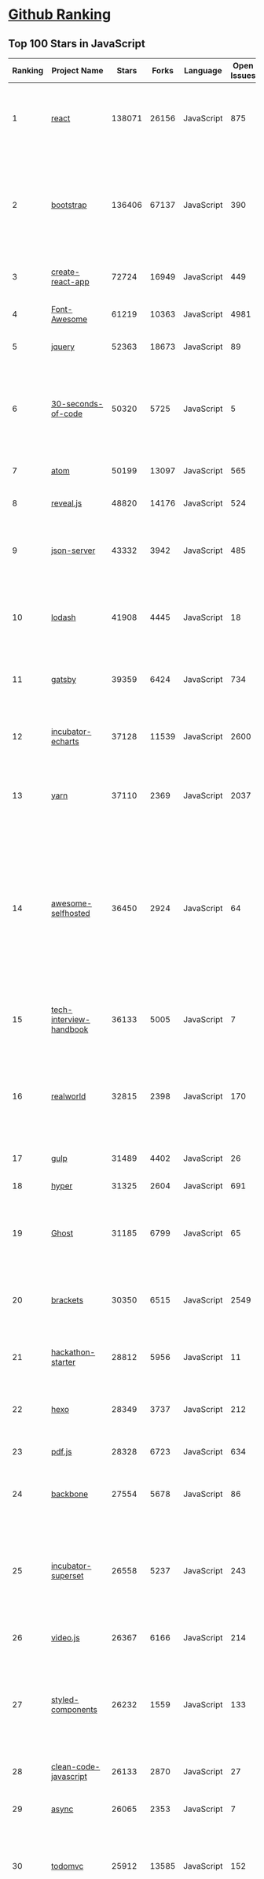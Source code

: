 [Github Ranking](../README.md)
==========

## Top 100 Stars in JavaScript

| Ranking | Project Name | Stars | Forks | Language | Open Issues | Description | Last Commit |
| ------- | ------------ | ----- | ----- | -------- | ----------- | ----------- | ----------- |
| 1 | [react](https://github.com/facebook/react) | 138071 | 26156 | JavaScript | 875 | A declarative, efficient, and flexible JavaScript library for building user interfaces. | 2019-10-19T23:08:09Z |
| 2 | [bootstrap](https://github.com/twbs/bootstrap) | 136406 | 67137 | JavaScript | 390 | The most popular HTML, CSS, and JavaScript framework for developing responsive, mobile first projects on the web. | 2019-10-21T10:54:48Z |
| 3 | [create-react-app](https://github.com/facebook/create-react-app) | 72724 | 16949 | JavaScript | 449 | Set up a modern web app by running one command. | 2019-10-21T08:15:10Z |
| 4 | [Font-Awesome](https://github.com/FortAwesome/Font-Awesome) | 61219 | 10363 | JavaScript | 4981 | The iconic SVG, font, and CSS toolkit | 2019-10-15T09:04:06Z |
| 5 | [jquery](https://github.com/jquery/jquery) | 52363 | 18673 | JavaScript | 89 | jQuery JavaScript Library | 2019-10-21T10:54:41Z |
| 6 | [30-seconds-of-code](https://github.com/30-seconds/30-seconds-of-code) | 50320 | 5725 | JavaScript | 5 | A curated collection of useful JavaScript snippets that you can understand in 30 seconds or less. | 2019-10-20T06:29:57Z |
| 7 | [atom](https://github.com/atom/atom) | 50199 | 13097 | JavaScript | 565 | :atom: The hackable text editor | 2019-10-19T08:25:16Z |
| 8 | [reveal.js](https://github.com/hakimel/reveal.js) | 48820 | 14176 | JavaScript | 524 | The HTML Presentation Framework | 2019-10-18T11:40:44Z |
| 9 | [json-server](https://github.com/typicode/json-server) | 43332 | 3942 | JavaScript | 485 | Get a full fake REST API with zero coding in less than 30 seconds (seriously) | 2019-10-15T23:27:39Z |
| 10 | [lodash](https://github.com/lodash/lodash) | 41908 | 4445 | JavaScript | 18 | A modern JavaScript utility library delivering modularity, performance, & extras. | 2019-10-19T09:26:30Z |
| 11 | [gatsby](https://github.com/gatsbyjs/gatsby) | 39359 | 6424 | JavaScript | 734 | Build blazing fast, modern apps and websites with React | 2019-10-21T10:56:27Z |
| 12 | [incubator-echarts](https://github.com/apache/incubator-echarts) | 37128 | 11539 | JavaScript | 2600 | A powerful, interactive charting and visualization library for browser | 2019-10-21T10:03:30Z |
| 13 | [yarn](https://github.com/yarnpkg/yarn) | 37110 | 2369 | JavaScript | 2037 | 📦🐈 Fast, reliable, and secure dependency management. | 2019-10-15T03:37:49Z |
| 14 | [awesome-selfhosted](https://github.com/Kickball/awesome-selfhosted) | 36450 | 2924 | JavaScript | 64 | This is a list of Free Software network services and web applications which can be hosted locally. Selfhosting is the process of locally hosting and managing applications instead of renting from SaaS providers. | 2019-10-18T12:48:09Z |
| 15 | [tech-interview-handbook](https://github.com/yangshun/tech-interview-handbook) | 36133 | 5005 | JavaScript | 7 | 💯 Materials to help you rock your next coding interview | 2019-10-15T08:01:43Z |
| 16 | [realworld](https://github.com/gothinkster/realworld) | 32815 | 2398 | JavaScript | 170 | "The mother of all demo apps" — Exemplary fullstack Medium.com clone powered by React, Angular, Node, Django, and many more 🏅 | 2019-10-20T16:33:21Z |
| 17 | [gulp](https://github.com/gulpjs/gulp) | 31489 | 4402 | JavaScript | 26 | The streaming build system | 2019-10-12T20:10:04Z |
| 18 | [hyper](https://github.com/zeit/hyper) | 31325 | 2604 | JavaScript | 691 | A terminal built on web technologies | 2019-10-21T06:10:30Z |
| 19 | [Ghost](https://github.com/TryGhost/Ghost) | 31185 | 6799 | JavaScript | 65 | 👻 The #1 headless Node.js CMS for professional publishing | 2019-10-21T10:50:56Z |
| 20 | [brackets](https://github.com/adobe/brackets) | 30350 | 6515 | JavaScript | 2549 | An open source code editor for the web, written in JavaScript, HTML and CSS. | 2019-10-21T10:07:08Z |
| 21 | [hackathon-starter](https://github.com/sahat/hackathon-starter) | 28812 | 5956 | JavaScript | 11 | A boilerplate for Node.js web applications | 2019-10-20T20:51:02Z |
| 22 | [hexo](https://github.com/hexojs/hexo) | 28349 | 3737 | JavaScript | 212 | A fast, simple & powerful blog framework, powered by Node.js. | 2019-10-21T05:47:54Z |
| 23 | [pdf.js](https://github.com/mozilla/pdf.js) | 28328 | 6723 | JavaScript | 634 | PDF Reader in JavaScript | 2019-10-20T13:26:48Z |
| 24 | [backbone](https://github.com/jashkenas/backbone) | 27554 | 5678 | JavaScript | 86 | Give your JS App some Backbone with Models, Views, Collections, and Events | 2019-10-09T09:35:25Z |
| 25 | [incubator-superset](https://github.com/apache/incubator-superset) | 26558 | 5237 | JavaScript | 243 | Apache Superset (incubating) is a modern, enterprise-ready business intelligence web application | 2019-10-21T04:21:41Z |
| 26 | [video.js](https://github.com/videojs/video.js) | 26367 | 6166 | JavaScript | 214 | Video.js - open source HTML5 & Flash video player | 2019-10-21T04:49:24Z |
| 27 | [styled-components](https://github.com/styled-components/styled-components) | 26232 | 1559 | JavaScript | 133 | Visual primitives for the component age. Use the best bits of ES6 and CSS to style your apps without stress 💅 | 2019-10-21T06:59:45Z |
| 28 | [clean-code-javascript](https://github.com/ryanmcdermott/clean-code-javascript) | 26133 | 2870 | JavaScript | 27 | :bathtub: Clean Code concepts adapted for JavaScript | 2019-10-03T07:36:19Z |
| 29 | [async](https://github.com/caolan/async) | 26065 | 2353 | JavaScript | 7 | Async utilities for node and the browser | 2019-10-05T19:38:02Z |
| 30 | [todomvc](https://github.com/tastejs/todomvc) | 25912 | 13585 | JavaScript | 152 | Helping you select an MV* framework - Todo apps for React.js, Ember.js, Angular, and many more | 2019-10-19T18:55:57Z |
| 31 | [phaser](https://github.com/photonstorm/phaser) | 25868 | 6061 | JavaScript | 156 | Phaser is a fun, free and fast 2D game framework for making HTML5 games for desktop and mobile web browsers, supporting Canvas and WebGL rendering. | 2019-10-18T04:03:34Z |
| 32 | [awesome-react-native](https://github.com/jondot/awesome-react-native) | 25604 | 3153 | JavaScript | 44 | Awesome React Native components, news, tools, and learning material! | 2019-10-16T14:03:10Z |
| 33 | [underscore](https://github.com/jashkenas/underscore) | 24937 | 5447 | JavaScript | 122 | JavaScript's utility _ belt | 2019-05-28T13:42:14Z |
| 34 | [slick](https://github.com/kenwheeler/slick) | 24565 | 5025 | JavaScript | 1110 | the last carousel you'll ever need | 2019-10-12T07:54:51Z |
| 35 | [nylas-mail](https://github.com/nylas/nylas-mail) | 24440 | 1395 | JavaScript | 1040 | :love_letter: An extensible desktop mail app built on the modern web.  Forks welcome! | 2019-10-20T16:05:11Z |
| 36 | [preact](https://github.com/preactjs/preact) | 24186 | 1273 | JavaScript | 134 | ⚛️ Fast 3kB React alternative with the same modern API. Components & Virtual DOM. | 2019-10-21T07:20:42Z |
| 37 | [select2](https://github.com/select2/select2) | 24026 | 5742 | JavaScript | 53 | Select2 is a jQuery based replacement for select boxes. It supports searching, remote data sets, and infinite scrolling of results. | 2019-10-20T02:17:38Z |
| 38 | [dayjs](https://github.com/iamkun/dayjs) | 23837 | 1150 | JavaScript | 61 | ⏰ Day.js 2KB immutable date library alternative to Moment.js with the same modern API | 2019-10-17T21:25:05Z |
| 39 | [react-boilerplate](https://github.com/react-boilerplate/react-boilerplate) | 23785 | 4850 | JavaScript | 30 | :fire: A highly scalable, offline-first foundation with the best developer experience and a focus on performance and best practices. | 2019-10-19T13:38:54Z |
| 40 | [request](https://github.com/request/request) | 23499 | 2750 | JavaScript | 242 | 🏊🏾 Simplified HTTP request client. | 2019-10-14T08:14:41Z |
| 41 | [fetch](https://github.com/github/fetch) | 22776 | 2253 | JavaScript | 12 | A window.fetch JavaScript polyfill. | 2019-10-20T23:47:58Z |
| 42 | [vuex](https://github.com/vuejs/vuex) | 21894 | 7238 | JavaScript | 162 | 🗃️ Centralized State Management for Vue.js. | 2019-10-11T01:49:35Z |
| 43 | [gitbook](https://github.com/GitbookIO/gitbook) | 21491 | 3127 | JavaScript | 1006 | 📝 Modern documentation format and toolchain using Git and Markdown | 2019-10-18T08:43:40Z |
| 44 | [ember.js](https://github.com/emberjs/ember.js) | 21232 | 4193 | JavaScript | 334 | Ember.js - A JavaScript framework for creating ambitious web applications | 2019-10-21T04:20:48Z |
| 45 | [nativefier](https://github.com/jiahaog/nativefier) | 21016 | 1244 | JavaScript | 195 | Make any web page a desktop application | 2019-09-28T20:14:14Z |
| 46 | [faker.js](https://github.com/Marak/faker.js) | 20980 | 1695 | JavaScript | 287 | generate massive amounts of realistic fake data in Node.js and the browser | 2019-10-20T15:19:36Z |
| 47 | [leetcode](https://github.com/azl397985856/leetcode) | 20939 | 3672 | JavaScript | 36 |  LeetCode Solutions: A Record of My Problem Solving Journey.( leetcode题解，记录自己的leetcode解题之路。) | 2019-10-19T00:22:30Z |
| 48 | [marked](https://github.com/markedjs/marked) | 20681 | 2667 | JavaScript | 83 | A markdown parser and compiler. Built for speed. | 2019-10-06T15:40:35Z |
| 49 | [hammer.js](https://github.com/hammerjs/hammer.js) | 20611 | 2567 | JavaScript | 280 | A javascript library for multi-touch gestures :// You can touch this | 2019-10-09T17:00:27Z |
| 50 | [webtorrent](https://github.com/webtorrent/webtorrent) | 20590 | 2000 | JavaScript | 130 | ⚡️ Streaming torrent client for the web | 2019-10-20T21:23:07Z |
| 51 | [cheerio](https://github.com/cheeriojs/cheerio) | 20542 | 1307 | JavaScript | 216 | Fast, flexible, and lean implementation of core jQuery designed specifically for the server. | 2019-10-18T22:06:39Z |
| 52 | [ace](https://github.com/ajaxorg/ace) | 20506 | 4511 | JavaScript | 675 | Ace (Ajax.org Cloud9 Editor) | 2019-10-19T14:34:18Z |
| 53 | [nprogress](https://github.com/rstacruz/nprogress) | 19765 | 1620 | JavaScript | 115 | For slim progress bars like on YouTube, Medium, etc | 2019-01-22T08:47:20Z |
| 54 | [mongoose](https://github.com/Automattic/mongoose) | 19606 | 2682 | JavaScript | 295 | MongoDB object modeling designed to work in an asynchronous environment. | 2019-10-20T16:02:09Z |
| 55 | [lerna](https://github.com/lerna/lerna) | 19459 | 1206 | JavaScript | 233 | :dragon: A tool for managing JavaScript projects with multiple packages. | 2019-10-19T19:40:36Z |
| 56 | [dragula](https://github.com/bevacqua/dragula) | 19343 | 1697 | JavaScript | 225 | :ok_hand: Drag and drop so simple it hurts | 2019-10-06T10:32:41Z |
| 57 | [redux-saga](https://github.com/redux-saga/redux-saga) | 19136 | 1687 | JavaScript | 135 | An alternative side effect model for Redux apps | 2019-10-21T10:47:13Z |
| 58 | [wepy](https://github.com/Tencent/wepy) | 19082 | 2785 | JavaScript | 282 | 小程序组件化开发框架 | 2019-10-21T08:30:57Z |
| 59 | [mpvue](https://github.com/Meituan-Dianping/mpvue) | 18819 | 1934 | JavaScript | 417 | 基于 Vue.js 的小程序开发框架，从底层支持 Vue.js 语法和构建工具体系。 | 2019-09-29T09:41:04Z |
| 60 | [CodeMirror](https://github.com/codemirror/CodeMirror) | 18750 | 4050 | JavaScript | 337 | In-browser code editor | 2019-10-21T06:22:34Z |
| 61 | [You-Dont-Need-jQuery](https://github.com/nefe/You-Dont-Need-jQuery) | 18670 | 1671 | JavaScript | 8 | Examples of how to do query, style, dom, ajax, event etc like jQuery with plain javascript. | 2019-10-15T13:56:45Z |
| 62 | [octotree](https://github.com/ovity/octotree) | 18511 | 1564 | JavaScript | 50 | Core engine of Octotree | 2019-10-20T17:50:29Z |
| 63 | [js-xlsx](https://github.com/SheetJS/js-xlsx) | 18199 | 4418 | JavaScript | 299 | :green_book: SheetJS Community Edition -- Spreadsheet Data Toolkit | 2019-10-17T09:15:06Z |
| 64 | [Sortable](https://github.com/SortableJS/Sortable) | 18161 | 2715 | JavaScript | 191 | Sortable — is a JavaScript library for reorderable drag-and-drop lists on modern browsers and touch devices. No jQuery required. Supports Meteor, AngularJS, React, Polymer, Vue, Ember, Knockout and any CSS library, e.g. Bootstrap. | 2019-10-18T02:11:09Z |
| 65 | [react-select](https://github.com/JedWatson/react-select) | 18132 | 3333 | JavaScript | 1303 | The Select Component for React.js | 2019-10-17T05:05:14Z |
| 66 | [scrollreveal](https://github.com/scrollreveal/scrollreveal) | 18114 | 2052 | JavaScript | 7 | Animate elements as they scroll into view. | 2019-10-01T18:18:24Z |
| 67 | [tesseract.js](https://github.com/naptha/tesseract.js) | 17845 | 1243 | JavaScript | 8 | Pure Javascript OCR for more than 100 Languages 📖🎉🖥 | 2019-10-10T12:15:06Z |
| 68 | [autoprefixer](https://github.com/postcss/autoprefixer) | 17713 | 1072 | JavaScript | 19 |  Parse CSS and add vendor prefixes to rules by Can I Use | 2019-10-14T07:55:31Z |
| 69 | [monaco-editor](https://github.com/microsoft/monaco-editor) | 17493 | 1540 | JavaScript | 671 | A browser based code editor | 2019-10-06T14:01:36Z |
| 70 | [react-native-elements](https://github.com/react-native-elements/react-native-elements) | 17344 | 3232 | JavaScript | 92 | Cross Platform React Native UI Toolkit | 2019-10-20T17:06:21Z |
| 71 | [ramda](https://github.com/ramda/ramda) | 17330 | 1118 | JavaScript | 266 | :ram: Practical functional Javascript | 2019-10-18T18:39:50Z |
| 72 | [react-virtualized](https://github.com/bvaughn/react-virtualized) | 17082 | 2084 | JavaScript | 265 | React components for efficiently rendering large lists and tabular data | 2019-10-07T12:27:53Z |
| 73 | [hyperapp](https://github.com/jorgebucaran/hyperapp) | 16978 | 770 | JavaScript | 11 | The tiny framework for building web interfaces. | 2019-10-17T06:40:49Z |
| 74 | [ava](https://github.com/avajs/ava) | 16961 | 1126 | JavaScript | 162 | 🚀 JavaScript test runner | 2019-10-20T15:21:04Z |
| 75 | [react-beautiful-dnd](https://github.com/atlassian/react-beautiful-dnd) | 16526 | 968 | JavaScript | 106 | Beautiful and accessible drag and drop for lists with React | 2019-10-21T10:11:46Z |
| 76 | [material](https://github.com/angular/material) | 16522 | 3591 | JavaScript | 520 | Material design for AngularJS | 2019-10-04T04:45:37Z |
| 77 | [jquery-pjax](https://github.com/defunkt/jquery-pjax) | 16515 | 2100 | JavaScript | 89 | pushState + ajax = pjax | 2019-10-14T02:23:59Z |
| 78 | [react-bootstrap](https://github.com/react-bootstrap/react-bootstrap) | 16501 | 2680 | JavaScript | 103 | Bootstrap components built with React | 2019-10-21T06:32:45Z |
| 79 | [flv.js](https://github.com/bilibili/flv.js) | 16444 | 2512 | JavaScript | 225 | HTML5 FLV Player | 2019-07-08T20:42:16Z |
| 80 | [commander.js](https://github.com/tj/commander.js) | 16302 | 1160 | JavaScript | 59 | node.js command-line interfaces made easy | 2019-10-13T10:33:10Z |
| 81 | [localForage](https://github.com/localForage/localForage) | 16003 | 949 | JavaScript | 162 | 💾 Offline storage, improved. Wraps IndexedDB, WebSQL, or localStorage using a simple but powerful API. | 2019-10-01T09:38:04Z |
| 82 | [etcher](https://github.com/balena-io/etcher) | 15919 | 969 | JavaScript | 191 | Flash OS images to SD cards & USB drives, safely and easily. | 2019-10-21T10:48:07Z |
| 83 | [awesome-vscode](https://github.com/viatsko/awesome-vscode) | 15904 | 825 | JavaScript | 32 | 🎨 A curated list of delightful VS Code packages and resources. | 2019-10-20T06:57:39Z |
| 84 | [typeahead.js](https://github.com/twitter/typeahead.js) | 15873 | 3388 | JavaScript | 494 | typeahead.js is a fast and fully-featured autocomplete library | 2019-10-08T20:02:51Z |
| 85 | [reselect](https://github.com/reduxjs/reselect) | 15684 | 555 | JavaScript | 76 | Selector library for Redux | 2019-08-22T12:17:21Z |
| 86 | [plyr](https://github.com/sampotts/plyr) | 15408 | 1713 | JavaScript | 359 | A simple HTML5, YouTube and Vimeo player | 2019-10-14T19:59:29Z |
| 87 | [stackedit](https://github.com/benweet/stackedit) | 15239 | 2250 | JavaScript | 491 | In-browser Markdown editor | 2019-10-09T13:07:47Z |
| 88 | [hubot](https://github.com/hubotio/hubot) | 15222 | 3567 | JavaScript | 69 | A customizable life embetterment robot. | 2019-08-26T17:28:43Z |
| 89 | [fks](https://github.com/JacksonTian/fks) | 15156 | 4550 | JavaScript | 11 | 前端技能汇总 Frontend Knowledge Structure | 2019-06-27T12:30:51Z |
| 90 | [highlight.js](https://github.com/highlightjs/highlight.js) | 15130 | 2577 | JavaScript | 200 | Javascript syntax highlighter | 2019-10-19T21:09:13Z |
| 91 | [q](https://github.com/kriskowal/q) | 14735 | 1239 | JavaScript | 118 | A promise library for JavaScript | 2019-06-16T10:39:49Z |
| 92 | [react-spring](https://github.com/react-spring/react-spring) | 14717 | 630 | JavaScript | 71 | ✌️ A spring physics based React animation library | 2019-10-14T13:18:02Z |
| 93 | [react-demos](https://github.com/ruanyf/react-demos) | 14667 | 6246 | JavaScript | 0 | a collection of simple demos of React.js | 2019-10-14T13:44:39Z |
| 94 | [pkg](https://github.com/zeit/pkg) | 14579 | 561 | JavaScript | 432 | Package your Node.js project into an executable | 2019-09-20T01:22:45Z |
| 95 | [dropzone](https://github.com/enyo/dropzone) | 14568 | 3208 | JavaScript | 911 | Dropzone is an easy to use drag'n'drop library. It supports image previews and shows nice progress bars. | 2019-10-01T04:46:24Z |
| 96 | [statsd](https://github.com/statsd/statsd) | 14444 | 1855 | JavaScript | 76 | Daemon for easy but powerful stats aggregation | 2019-10-18T17:43:07Z |
| 97 | [validator.js](https://github.com/validatorjs/validator.js) | 14276 | 1286 | JavaScript | 129 | String validation | 2019-10-21T10:37:05Z |
| 98 | [winston](https://github.com/winstonjs/winston) | 14235 | 1321 | JavaScript | 279 | A logger for just about everything. | 2019-10-05T01:29:02Z |
| 99 | [recompose](https://github.com/acdlite/recompose) | 14228 | 1264 | JavaScript | 72 | A React utility belt for function components and higher-order components. | 2019-08-31T04:30:57Z |
| 100 | [Motrix](https://github.com/agalwood/Motrix) | 14022 | 1506 | JavaScript | 148 | A full-featured download manager. | 2019-09-16T04:08:33Z |

